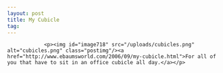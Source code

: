 ```yaml
---
layout: post
title: My Cubicle
tag: 
---
```



                <p><img id="image718" src="/uploads/cubicles.png" alt="cubicles.png" class="postimg"/><a href="http://www.ebaumsworld.com/2006/09/my-cubicle.html">For all of you that have to sit in an office cubicle all day.</a></p>
            
